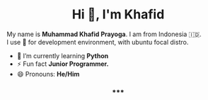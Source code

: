 <h1 align="center">Hi 👋, I'm Khafid</h1>  


My name is **Muhammad Khafid Prayoga**. I am from Indonesia 🇮🇩.  
I use :penguin: for development environment, with ubuntu focal distro.
- 🌱 I’m currently learning **Python**
- ⚡ Fun fact **Junior Programmer.**
- 😄 Pronouns: **He/Him**  

<h3 align="center">***</h3>   
